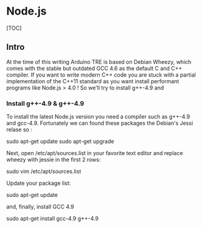 Node.js
=======
[TOC]

## Intro 
At the time of this writing Arduino TRE is based on Debian Wheezy, which comes with the stable but outdated GCC 4.6 as the 
default C and C++ compiler. If you want to write modern C++ code you are stuck with a partial implementation of the C++11 
standard as you want install performant programs like Node.js > 4.0 ! So we'll try to install g++-4.9 and 

### Install g++-4.9 & g++-4.9 
To install the latest Node.js version you need a compiler such as g++-4.9 and gcc-4.9. Fortunately we can found these packages 
the Debian's Jessi relase so : 

  sudo apt-get update
  sudo apt-get upgrade
  
Next, open /etc/apt/sources.list in your favorite text editor and replace wheezy with jessie in the first 2 rows:

  sudo vim /etc/apt/sources.list
  
Update your package list:

  sudo apt-get update
  
and, finally, install GCC 4.9

  sudo apt-get install gcc-4.9 g++-4.9

